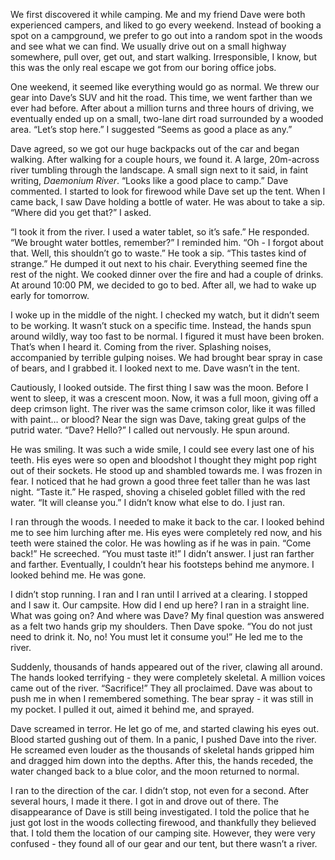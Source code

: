 We first discovered it while camping. Me and my friend Dave were both experienced campers, and liked to go every weekend. Instead of booking a spot on a campground, we prefer to go out into a random spot in the woods and see what we can find. We usually drive out on a small highway somewhere, pull over, get out, and start walking. Irresponsible, I know, but this was the only real escape we got from our boring office jobs.

One weekend, it seemed like everything would go as normal. We threw our gear into Dave’s SUV and hit the road. This time, we went farther than we ever had before. After about a million turns and three hours of driving, we eventually ended up on a small, two-lane dirt road surrounded by a wooded area. “Let’s stop here.” I suggested “Seems as good a place as any.” 

Dave agreed, so we got our huge backpacks out of the car and began walking. After walking for a couple hours, we found it. A large, 20m-across river tumbling through the landscape. A small sign next to it said, in faint writing, *Daemonium River*. “Looks like a good place to camp.” Dave commented. I started to look for firewood while Dave set up the tent. When I came back, I saw Dave holding a bottle of water. He was about to take a sip. “Where did you get that?” I asked.

“I took it from the river. I used a water tablet, so it’s safe.” He responded. “We brought water bottles, remember?” I reminded him. “Oh - I forgot about that. Well, this shouldn’t go to waste.” He took a sip. “This tastes kind of strange.” He dumped it out next to his chair. Everything seemed fine the rest of the night. We cooked dinner over the fire and had a couple of drinks. At around 10:00 PM, we decided to go to bed. After all, we had to wake up early for tomorrow.

I woke up in the middle of the night. I checked my watch, but it didn’t seem to be working. It wasn’t stuck on a specific time. Instead, the hands spun around wildly, way too fast to be normal. I figured it must have been broken. That’s when I heard it. Coming from the river. Splashing noises, accompanied by terrible gulping noises. We had brought bear spray in case of bears, and I grabbed it. I looked next to me. Dave wasn’t in the tent.

Cautiously, I looked outside. The first thing I saw was the moon. Before I went to sleep, it was a crescent moon. Now, it was a full moon, giving off a deep crimson light. The river was the same crimson color, like it was filled with paint… or blood? Near the sign was Dave, taking great gulps of the putrid water. “Dave? Hello?” I called out nervously. He spun around.

He was smiling. It was such a wide smile, I could see every last one of his teeth. His eyes were so open and bloodshot I thought they might pop right out of their sockets. He stood up and shambled towards me. I was frozen in fear. I noticed that he had grown a good three feet taller than he was last night. “Taste it.” He rasped, shoving a chiseled goblet filled with the red water. “It will cleanse you.” I didn’t know what else to do. I just ran.

I ran through the woods. I needed to make it back to the car. I looked behind me to see him lurching after me. His eyes were completely red now, and his teeth were stained the color.  He was howling as if he was in pain. “Come back!” He screeched. “You must taste it!” I didn’t answer. I just ran farther and farther. Eventually, I couldn’t hear his footsteps behind me anymore. I looked behind me. He was gone. 

I didn’t stop running. I ran and I ran until I arrived at a clearing. I stopped and I saw it. Our campsite. How did I end up here? I ran in a straight line. What was going on? And where was Dave? My final question was answered as a felt two hands grip my shoulders. Then Dave spoke. “You do not just need to drink it. No, no! You must let it consume you!” He led me to the river.

Suddenly, thousands of hands appeared out of the river, clawing all around. The hands looked terrifying - they were completely skeletal. A million voices came out of the river. “Sacrifice!” They all proclaimed. Dave was about to push me in when I remembered something. The bear spray - it was still in my pocket. I pulled it out, aimed it behind me, and sprayed.

Dave screamed in terror. He let go of me, and started clawing his eyes out. Blood started gushing out of them. In a panic, I pushed Dave into the river. He screamed even louder as the thousands of skeletal hands gripped him and dragged him down into the depths. After this, the hands receded, the water changed back to a blue color, and the moon returned to normal.

I ran to the direction of the car. I didn’t stop, not even for a second. After several hours, I made it there. I got in and drove out of there. The disappearance of Dave is still being investigated. I told the police that he just got lost in the woods collecting firewood, and thankfully they believed that. I told them the location of our camping site. However, they were very confused - they found all of our gear and our tent, but there wasn’t a river.